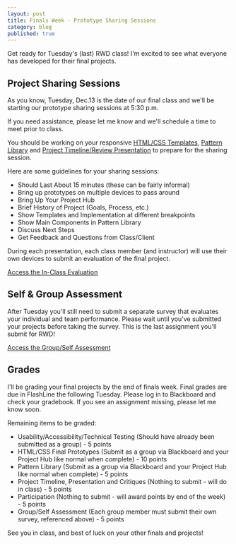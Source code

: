 ```yaml
---
layout: post
title: Finals Week - Prototype Sharing Sessions
category: blog
published: true
---
```


Get ready for Tuesday's (last) RWD class!  I'm excited to see what everyone has developed for their final projects.

## Project Sharing Sessions

As you know, Tuesday, Dec.13 is the date of our final class and we'll be starting our prototype sharing sessions at 5:30 p.m.

If you need assistance, please let me know and we'll schedule a time to meet prior to class.

You should be working on your responsive <a href="http://rwdkent.com/class/assignments/templates">HTML/CSS Templates</a>, <a href="http://rwdkent.com/class/assignments/styleguide">Pattern Library</a> and <a href="http://rwdkent.com/class/assignments/timeline-presentation">Project Timeline/Review Presentation</a> to prepare for the sharing session.

Here are some guidelines for your sharing sessions:

* Should Last About 15 minutes (these can be fairly informal)
* Bring up prototypes on multiple devices to pass around
* Bring Up Your Project Hub
* Brief History of Project (Goals, Process, etc.)
* Show Templates and Implementation at different breakpoints
* Show Main Components in Pattern Library
* Discuss Next Steps
* Get Feedback and Questions from Class/Client

During each presentation, each class member (and instructor) will use their own devices to submit an evaluation of the final project.

<a class="button button-small" href="http://www.rwdkent.com/class/eval">Access the In-Class Evaluation</a>

## Self & Group Assessment

After Tuesday you'll still need to submit a separate survey that evaluates your individual and team performance.  Please wait until you've submitted your projects before taking the survey.  This is the last assignment you'll submit for RWD!

<a class="button button-small" href="http://rwdkent.com/class/assignments/assessment/">Access the Group/Self Assessment</a>

## Grades

I'll be grading your final projects by the end of finals week.  Final grades are due in FlashLine the following Tuesday.  Please log in to Blackboard and check your gradebook.  If you see an assignment missing, please let me know soon.

Remaining items to be graded:

* Usability/Accessibility/Technical Testing (Should have already been submitted as a group) - 5 points
* HTML/CSS Final Prototypes (Submit as a group via Blackboard and your Project Hub like normal when complete) - 10 points
* Pattern Library (Submit as a group via Blackboard and your Project Hub like normal when complete) - 5 points
* Project Timeline, Presentation and Critiques (Nothing to submit - will do in class) - 5 points
* Participation (Nothing to submit - will award points by end of the week) - 5 points
* Group/Self Assessment (Each group member must submit their own survey, referenced above) - 5 points

See you in class, and best of luck on your other finals and projects!
